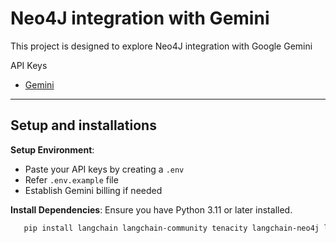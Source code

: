 # Neo4J integration with Gemini

This project is designed to explore Neo4J integration with Google Gemini

API Keys

- [Gemini](https://ai.google.dev/gemini-api/docs/api-key)

---

## Setup and installations

**Setup Environment**:

- Paste your API keys by creating a `.env`
- Refer `.env.example` file
- Establish Gemini billing if needed

**Install Dependencies**:
   Ensure you have Python 3.11 or later installed.

```bash
   pip install langchain langchain-community tenacity langchain-neo4j langchain_google_vertexai google-genai langchain-openai google-cloud-aiplatform
```

